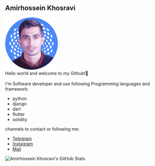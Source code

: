 ## Amirhossein Khosravi 
![amirkho-py](amirkho-github.png)
<br>
Hello world and welcome to my Github!👋
<br>
<br>
I'm Software developer and use following Programming languages and framework:
- python
- django
- dart
- flutter
- solidity

channels to contact or following me:
<br>
- [Telegram](https://t.me/amirkho_ir)
- [Instagram](https://instagram.com/amirkho.ir)
- [Mail](mailto:me@amirkho.ir)

![Amirhossein Khosravi's GitHub Stats](https://github-readme-stats.vercel.app/api?username=amirkho-py&show_icons=true&theme=dracula)
